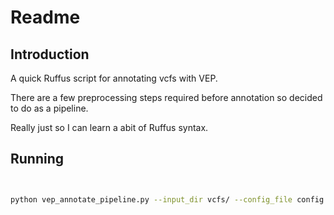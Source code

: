 # Readme

## Introduction

A quick Ruffus script for annotating vcfs with VEP.

There are a few preprocessing steps required before annotation so decided to do as a pipeline.

Really just so I can learn a abit of Ruffus syntax.

## Running

```bash


python vep_annotate_pipeline.py --input_dir vcfs/ --config_file config.txt --vcf_header_file header_file.txt

```